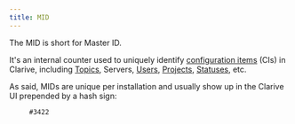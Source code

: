 ```yaml
---
title: MID
---
```


The MID is short for Master ID.

It's an internal counter used to uniquely identify [configuration items](concepts/ci) (CIs) 
in Clarive, including [Topics](concepts/topic), Servers, [Users](admin/user), [Projects](concepts/project),
 [Statuses](concepts/status), etc.

As said, MIDs are unique per installation and usually show up in the Clarive UI prepended by a hash sign:

         #3422
